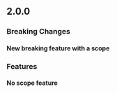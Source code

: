 ## 2.0.0

### Breaking Changes

#### New breaking feature with a scope

### Features

#### No scope feature

